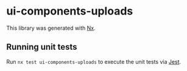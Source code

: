 # ui-components-uploads

This library was generated with [Nx](https://nx.dev).

## Running unit tests

Run `nx test ui-components-uploads` to execute the unit tests via [Jest](https://jestjs.io).
